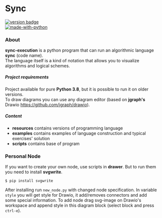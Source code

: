 # Sync

[![version badge](https://img.shields.io/badge/Version-0.5.1-orange.svg)](https://github.com/octo-gone/sync-execution/)
<br/>
[![made-with-python](https://img.shields.io/badge/Made%20with-Python_3.8.3-1f425f.svg)](https://www.python.org/)

### About
__sync-execution__ is a python program that can run an algorithmic language __sync__ (code name).
<br/>
The language itself is a kind of notation that allows you to visualize algorithms and logical schemes.

##### Project requirements
Project available for pure __Python 3.8__, but it is possible to run it on older versions.
<br/>
To draw diagrams you can use any diagram editor (based on __jgraph's__ Drawio https://github.com/jgraph/drawio). 

##### Сontent
- __resources__ contains versions of programming language
- __examples__ contains examples of language construction and typical exercises' solution
- __scripts__ contains base of program 

### Personal Node
If you want to create your own node, use scripts in __drawer__. 
But to run them you need to install __svgwrite__. 
```
$ pip install svgwrite
```
After installing run `new_node.py` with changed node specification.
In variable `style` you will get style for Drawio, it add/removes connectors and add some special information.
To add node drag svg-image on Drawio's workspace and append style in this diagram block (select block and press `ctrl-e`).